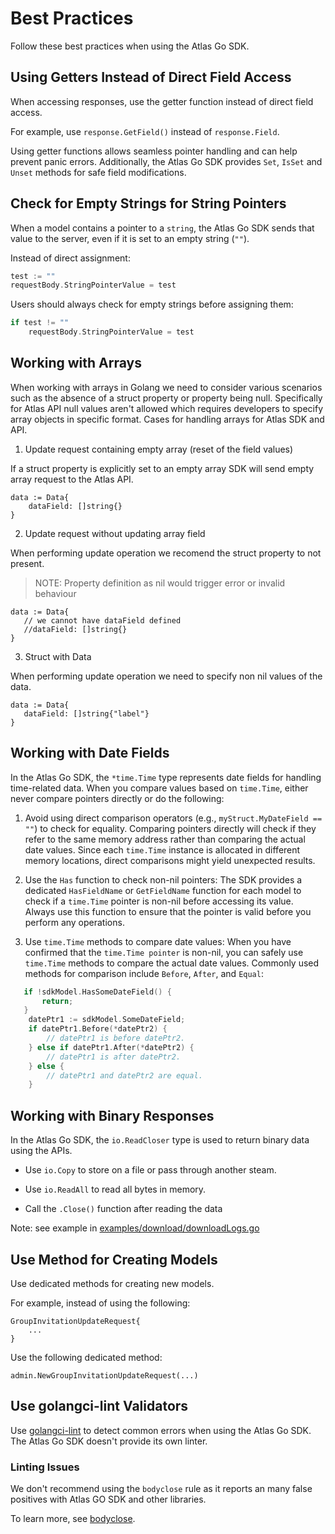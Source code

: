# Best Practices

Follow these best practices when using the Atlas Go SDK.

## Using Getters Instead of Direct Field Access

When accessing responses, use the getter function instead of direct field access.

For example, use `response.GetField()` instead of `response.Field`.

Using getter functions allows seamless pointer handling and can help prevent panic errors.
Additionally, the Atlas Go SDK provides `Set`, `IsSet` and `Unset` methods for safe field modifications.

## Check for Empty Strings for String Pointers

When a model contains a pointer to a `string`, the Atlas Go SDK sends that value to the server,
even if it is set to an empty string (`""`).

Instead of direct assignment:
```go
test := ""
requestBody.StringPointerValue = test
```

Users should always check for empty strings before assigning them:
```go
if test != ""   
    requestBody.StringPointerValue = test
```

## Working with Arrays

When working with arrays in Golang we need to consider various scenarios such as the absence of a struct property  or property being null.
Specifically for Atlas API null values aren't allowed which requires developers to specify array objects in specific format.
Cases for handling arrays for Atlas SDK and API.

1. Update request containing empty array (reset of the field values)

If a struct property is explicitly set to an empty array SDK will send empty array request to the Atlas API.

```golang
data := Data{
    dataField: []string{}
}
```

2. Update request without updating array field

When performing update operation we recomend the struct property to not present. 

> NOTE: Property definition as nil would trigger error or invalid behaviour

 ```golang
data := Data{
    // we cannot have dataField defined
    //dataField: []string{}
}
```
 
3. Struct with Data

When performing update operation we need to specify non nil values of the data.

 ```golang
data := Data{
    dataField: []string{"label"}
}
```

## Working with Date Fields

In the Atlas Go SDK, the `*time.Time` type represents date fields for handling time-related data. 
When you compare values based on `time.Time`, either never compare pointers directly or do the following:

1. Avoid using direct comparison operators (e.g., `myStruct.MyDateField == ""`) to check for equality. Comparing pointers directly will check if they refer to the same memory address rather than comparing the actual date values. Since each `time.Time` instance is allocated in different memory locations, direct comparisons might yield unexpected results.

2. Use the `Has` function to check non-nil pointers:
The SDK provides a dedicated `HasFieldName` or `GetFieldName` function for each model to check if a `time.Time` pointer is non-nil before accessing its value. Always use this function to ensure that the pointer is valid before you perform any operations.

3. Use `time.Time` methods to compare date values:
When you have confirmed that the `time.Time pointer` is non-nil, you can safely use `time.Time` methods to compare the actual date values. Commonly used methods for comparison include `Before`, `After`, and `Equal`:
```go
   if !sdkModel.HasSomeDateField() {
       return;
   }
    datePtr1 := sdkModel.SomeDateField;
    if datePtr1.Before(*datePtr2) {
        // datePtr1 is before datePtr2.
    } else if datePtr1.After(*datePtr2) {
        // datePtr1 is after datePtr2.
    } else {
        // datePtr1 and datePtr2 are equal.
    }
```

## Working with Binary Responses

In the Atlas Go SDK, the `io.ReadCloser` type is used to return binary data using the APIs. 

- Use `io.Copy` to store on a file or pass through another steam.

- Use `io.ReadAll` to read all bytes in memory.

- Call the `.Close()` function after reading the data

Note: see example in [examples/download/downloadLogs.go](../examples/download/downloadLogs.go)

## Use Method for Creating Models

Use dedicated methods for creating new models.

For example, instead of using the following:

```
GroupInvitationUpdateRequest{
    ...
}
```

Use the following dedicated method:
```
admin.NewGroupInvitationUpdateRequest(...)
```

## Use golangci-lint Validators

Use [golangci-lint](https://golangci-lint.run/) to detect common errors when using the Atlas Go SDK. 
The Atlas Go SDK doesn't provide its own linter.

### Linting Issues

We don't recommend using the `bodyclose` rule as it reports an many false positives with Atlas GO SDK and other libraries.

To learn more, see [bodyclose](https://github.com/timakin/bodyclose/issues/39).
